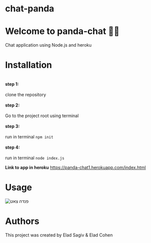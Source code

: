 # chat-panda 
# Welcome to panda-chat :wave:🐼

Chat application using Node.js and heroku 


# Installation

<br>**step 1:**</br>
<br>clone the repository</br>
<br>**step 2:**</br>
<br>Go to the project root using terminal </br>
<br>**step 3:**</br>
<br>run in terminal ```npm init``` </br>
<br>**step 4:**</br>
<br>run in terminal ```node index.js```</br>

**Link to app in heroku** https://panda-chat1.herokuapp.com/index.html
# Usage 

![פנדה צאט](https://user-images.githubusercontent.com/93874385/152640461-ba0a5249-8a51-470b-8630-c73e6c558e1a.png)


# Authors
This project was created by Elad Sagiv & Elad Cohen 

